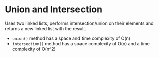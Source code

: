 # Union and Intersection

Uses two linked lists, performs intersection/union on their elements and returns a new linked list with the result. 

- `union()` method has a space and time complexity of O(n)
- `intersection()` method has a space complexity of O(n) and a time complexity of O(n^2)

